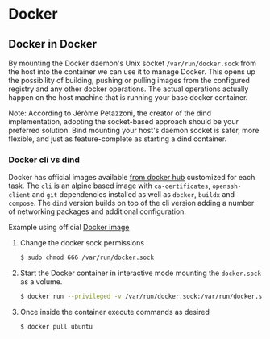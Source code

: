 # Docker

## Docker in Docker
By mounting the Docker daemon's Unix socket `/var/run/docker.sock` from the host into the container 
we can use it to manage Docker. This opens up the possibility of building, pushing or pulling 
images from the configured registry and any other docker operations. The actual operations actually 
happen on the host machine that is running your base docker container.

Note: According to Jérôme Petazzoni, the creator of the dind implementation, adopting the 
socket-based approach should be your preferred solution. Bind mounting your host's daemon socket is 
safer, more flexible, and just as feature-complete as starting a dind container.

### Docker cli vs dind
Docker has official images available [from docker hub](https://hub.docker.com/_/docker) customized 
for each task. The `cli` is an alpine based image with `ca-certificates`, `openssh-client` and `git` 
dependencies installed as well as `docker`, `buildx` and `compose`. The `dind` version builds on top 
of the cli version adding a number of networking packages and additional configuration.




Example using official [Docker image](https://hub.docker.com/_/docker)
1. Change the docker sock permissions
   ```bash
   $ sudo chmod 666 /var/run/docker.sock
   ```
2. Start the Docker container in interactive mode mounting the `docker.sock` as a volume.
   ```bash
   $ docker run --privileged -v /var/run/docker.sock:/var/run/docker.sock -ti docker
   ```
3. Once inside the container execute commands as desired
   ```bash
   $ docker pull ubuntu 
   ```
